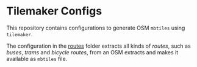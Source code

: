 # Tilemaker Configs

This repository contains configurations to generate OSM `mbtiles` using `tilemaker`.

The configuration in the [routes](./routes/) folder extracts all kinds of _routes_, such as _buses_, _trams_ and _bicycle routes_, from an OSM extracts and makes it available as `mbtiles` file.
